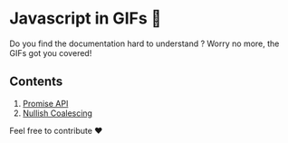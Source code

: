 # Javascript in GIFs 🎉

Do you find the documentation hard to understand ? Worry no more, the GIFs got you covered! 

## Contents
1. [Promise API](promise_api)
2. [Nullish Coalescing](nullish_coalescing)

Feel free to contribute ❤️

